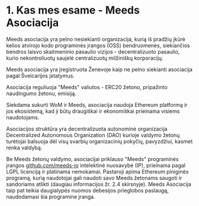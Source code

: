 
# 1. Kas mes esame - Meeds Asociacija

Meeds asociacija yra pelno nesiekianti organizacija, kurią iš pradžių įkūrė kelios atvirojo kodo programinės įrangos (OSS) bendruomenės, siekiančios bendros laisvo skaitmeninio pasaulio vizijos - decentralizuoto pasaulio, kurio nekontroliuotų saujelė centralizuotų milžiniškų korporacijų.

Meeds asociacija yra įregistruota Ženevoje kaip ne pelno siekianti asociacija pagal Šveicarijos įstatymus.

Asociacija reguliuoja "Meeds" valiutos - ERC20 žetono, pripažinto naudingumo žetonu, emisiją.

Siekdama sukurti WoM ir Meeds, asociacija naudoja Ethereum platformą ir jos ekosistemą, kad ji būtų draugiškai ir ekonomiškai prieinama visiems naudotojams.

Asociacijos struktūra yra decentralizuota autonominė organizacija Decentralized Autonomous Organization (DAO) kurioje valdymo žetonų turėtojai balsuoja dėl visų svarbių organizacinių pokyčių, pavyzdžiui, kasmet renka valdybą.

Be Meeds žetonų valdymo, asociacijai priklauso "Meeds" programinės įrangos [github.com/meeds-io](https://github.com/meeds-io) intelektinė nuosavybė (IP), prieinama pagal LGPL licenciją ir platinama nemokamai. Pastaroji apima Ethereum piniginės programą, kurią naudotojai gali naudoti savo Meeds žetonams saugoti ir sandoriams atlikti (daugiau informacijos žr. 2.4 skirsnyje). Meeds Asociacija taip pat teikia daugialypės nuomos debesijos prieglobos paslaugą, naudodamasi šia programine įranga.

